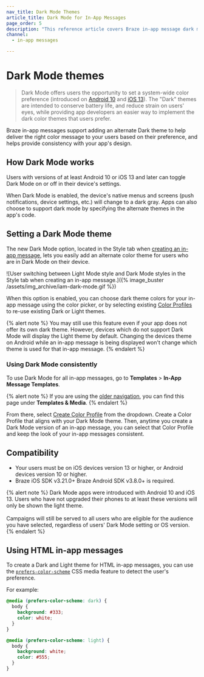 ```yaml
---
nav_title: Dark Mode Themes
article_title: Dark Mode for In-App Messages
page_order: 5
description: "This reference article covers Braze in-app message dark mode support, including how to set a dark mode theme and compatibility considerations."
channel:
  - in-app messages

---
```


# Dark Mode themes

> Dark Mode offers users the opportunity to set a system-wide color preference (introduced on [Android 10](https://developer.android.com/guide/topics/ui/look-and-feel/darktheme) and [iOS 13](https://developer.apple.com/documentation/appkit/supporting_dark_mode_in_your_interface/)). The "Dark" themes are intended to conserve battery life, and reduce strain on users' eyes, while providing app developers an easier way to implement the dark color themes that users prefer.

Braze in-app messages support adding an alternate Dark theme to help deliver the right color message to your users based on their preference, and helps provide consistency with your app's design.

## How Dark Mode works

Users with versions of at least Android 10 or iOS 13 and later can toggle Dark Mode on or off in their device's settings.

When Dark Mode is enabled, the device's native menus and screens (push notifications, device settings, etc.) will change to a dark gray. Apps can also choose to support dark mode by specifying the alternate themes in the app's code.

## Setting a Dark Mode theme

The new Dark Mode option, located in the Style tab when [creating an in-app message]({{site.baseurl}}/user_guide/message_building_by_channel/in-app_messages/create/), lets you easily add an alternate color theme for users who are in Dark Mode on their device.

![User switching between Light Mode style and Dark Mode styles in the Style tab when creating an in-app message.]({% image_buster /assets/img_archive/iam-dark-mode.gif %})

When this option is enabled, you can choose dark theme colors for your in-app message using the color picker, or by selecting existing [Color Profiles]({{site.baseurl}}/user_guide/message_building_by_channel/in-app_messages/customize/#color-profile) to re-use existing Dark or Light themes.

{% alert note %}
You may still use this feature even if your app does not offer its own dark theme. However, devices which do not support Dark Mode will display the Light theme by default. Changing the devices theme on Android while an in-app message is being displayed won't change which theme is used for that in-app message.
{% endalert %}

### Using Dark Mode consistently

To use Dark Mode for all in-app messages, go to **Templates** > **In-App Message Templates**.

{% alert note %}
If you are using the [older navigation]({{site.baseurl}}/navigation), you can find this page under **Templates & Media**.
{% endalert %}

From there, select [Create Color Profile]({{site.baseurl}}/user_guide/message_building_by_channel/in-app_messages/customize/#color-profile) from the dropdown. Create a Color Profile that aligns with your Dark Mode theme. Then, anytime you create a Dark Mode version of an in-app message, you can select that Color Profile and keep the look of your in-app messages consistent.

## Compatibility

- Your users must be on iOS devices version 13 or higher, or Android devices version 10 or higher.
- Braze iOS SDK v3.21.0+ Braze Android SDK v3.8.0+ is required.

{% alert note %}
Dark Mode apps were introduced with Android 10 and iOS 13. Users who have not upgraded their phones to at least these versions will only be shown the light theme. <br><br>Campaigns will still be served to all users who are eligible for the audience you have selected, regardless of users' Dark Mode setting or OS version.
{% endalert %}

## Using HTML in-app messages

To create a Dark and Light theme for HTML in-app messages, you can use the [`prefers-color-scheme`](https://developer.mozilla.org/en-US/docs/Web/CSS/@media/prefers-color-scheme) CSS media feature to detect the user's preference.

For example:

```css
@media (prefers-color-scheme: dark) {
  body {
    background: #333;
    color: white;
  }
}

@media (prefers-color-scheme: light) {
  body {
    background: white;
    color: #555;
  }
}
```

[2]: {{site.baseurl}}/user_guide/message_building_by_channel/in-app_messages/customize/#color-profile
